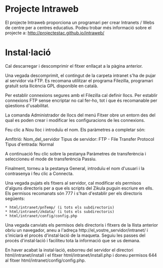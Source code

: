 Projecte Intraweb
=================

El projecte Intraweb proporciona un programari per crear Intranets / Webs de centre per a centres educatius. Podeu trobar més informació sobre el projecte a: http://projectestac.github.io/intraweb/


Instal·lació
============

Cal descarregar i descomprimir el fitxer enllaçat a la pàgina anterior.

Una vegada descomprimit, el contingut de la carpeta intranet s'ha de pujar al servidor via FTP. Es recomana utilitzar el programa Filezilla, programari gratuït sota llicència GPL disponible en català.

Per establir connexions segures amb el Filezilla cal definir llocs. Per establir connexions FTP sense encriptar no cal fer-ho, tot i que és recomanable per qüestions d'usabilitat.

La comanda Administrador de llocs del menú Fitxer obre un entorn des del qual es poden crear i modificar les configuracions de les connexions.

Feu clic a Nou lloc i introduïu el nom. Els paràmetres a completar són:

Amfitrió: Nom_del_servidor
Tipus de servidor: FTP - File Transfer Protocol
Tipus d'entrada: Normal

A continuació feu clic sobre la pestanya Paràmetres de transferència i seleccioneu el mode de transferència Passiu.

Finalment, torneu a la pestanya General, introduïu el nom d'usuari i la contrasenya i feu clic a Connecta.

Una vegada pujats els fitxers al servidor, cal modificar els permisos d'alguns directoris per a que els scripts del Zikula puguin escriure en ells. Els permisos recomanats són 777 i s'han d'establir per els directoris següents:

    * html/intranet/pnTemp/ (i tots els subdirectoris)
    * html/intranet/zkdata/ (i tots els subdirectoris)
    * html/intranet/config/config.php

Una vegada canviats els permisos dels directoris i fitxers de la llista anterior obriu un navegador, aneu a l'adreça http://el_vostre_servidor/intranet/ i s'iniciarà el procès d'instal·lació de la maqueta. Seguiu les passes del procés d'instal·lació i faciliteu tota la informació que se us demana.

En haver acabat la instal·lació, esborreu del servidor el directori html/intranet/install i el fitxer html/intranet/install.php i doneu permisos 644 al fitxer html/intranet/config/config.php.

